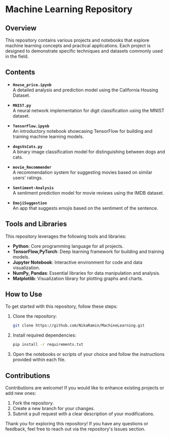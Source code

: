# Machine Learning Repository

## Overview

This repository contains various projects and notebooks that explore machine learning concepts and practical applications. Each project is designed to demonstrate specific techniques and datasets commonly used in the field.


## Contents

- **`House_price.ipynb`**  
  A detailed analysis and prediction model using the California Housing Dataset.

- **`MNIST.py`**  
  A neural network implementation for digit classification using the MNIST dataset.

- **`TensorFlow.ipynb`**  
  An introductory notebook showcasing TensorFlow for building and training machine learning models.

- **`dogsVsCats.py`**  
  A binary image classification model for distinguishing between dogs and cats.

- **`movie_Recommender`**  
  A recommendation system for suggesting movies based on similar users' ratings.
  
- **`Sentiment-Analysis`**  
  A sentiment prediction model for movie reviews using the IMDB dataset.
  
  
- **`EmojiSuggestion`**  
  An app that suggests emojis based on the sentiment of the sentence.

## Tools and Libraries

This repository leverages the following tools and libraries:

- **Python**: Core programming language for all projects.  
- **TensorFlow,PyTorch**: Deep learning framework for building and training models.  
- **Jupyter Notebook**: Interactive environment for code and data visualization.  
- **NumPy, Pandas**: Essential libraries for data manipulation and analysis.  
- **Matplotlib**: Visualization library for plotting graphs and charts.

## How to Use

To get started with this repository, follow these steps:

1. Clone the repository:
   ```bash
   git clone https://github.com/NikaRamin/MachineLearning.git
   ```
2. Install required dependencies:
   ```bash
   pip install -r requirements.txt
   ```
3. Open the notebooks or scripts of your choice and follow the instructions provided within each file.

## Contributions

Contributions are welcome! If you would like to enhance existing projects or add new ones:

1. Fork the repository.
2. Create a new branch for your changes.
3. Submit a pull request with a clear description of your modifications.

Thank you for exploring this repository! If you have any questions or feedback, feel free to reach out via the repository's Issues section.

